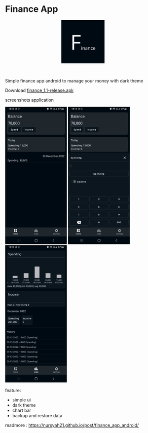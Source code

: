 # Finance App

<p align="center">
  <img src="screenshots/icon.png" width="140px" />
</p> <br>

Simple finance app android to manage your money with dark theme

Download [finance_1.1-release.apk](https://github.com/nursyah21/financeapp-android/releases/download/version_1.1/finance_1.1-release.apk)

screenshots application

<p class="flex overflow-auto justify-between m-2">
  <img src="screenshots/finance_ss1.png" width="200p"/>
  <img src="screenshots/finance_ss2.png" width="200p" class="mx-2"/>
  <img src="screenshots/finance_ss3.png" width="200p"/>
</p>

feature:

- simple ui
- dark theme
- chart bar
- backup and restore data

readmore : https://nursyah21.github.io/post/finance_app_android/
